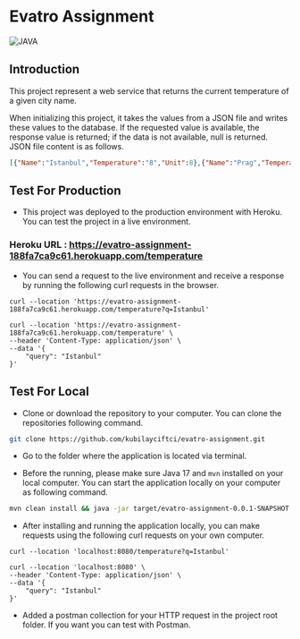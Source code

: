 # Evatro Assignment
![JAVA](https://img.shields.io/badge/Java-17-blue)

## Introduction
This project represent a web service that returns the current temperature of a given city name.

When initializing this project, it takes the values from a JSON file and writes these values to the database. If the requested value is available, the response value is returned; if the data is not available, null is returned.
JSON file content is as follows.
```json
[{"Name":"Istanbul","Temperature":"8","Unit":8},{"Name":"Prag","Temperature":"10","Unit":8},{"Name":"Los Angeles","Temperature":"9","Unit":8},{"Name":"Kiev","Temperature":"-5","Unit":8}]
```

## Test For Production

- This project was deployed to the production environment with Heroku. You can test the project in a live environment.

### Heroku URL : https://evatro-assignment-188fa7ca9c61.herokuapp.com/temperature

- You can send a request to the live environment and receive a response by running the following curl requests in the browser.

```curl
curl --location 'https://evatro-assignment-188fa7ca9c61.herokuapp.com/temperature?q=Istanbul'
```

```curl
curl --location 'https://evatro-assignment-188fa7ca9c61.herokuapp.com/temperature' \
--header 'Content-Type: application/json' \
--data '{
    "query": "Istanbul"
}'
```

## Test For Local

- Clone or download the repository to your computer. You can clone the repositories following command.
```sh
git clone https://github.com/kubilayciftci/evatro-assignment.git
```

- Go to the folder where the application is located via terminal.

- Before the running, please make sure Java 17 and `mvn` installed on your local computer. You can start the application locally on your computer as following command.

```sh
mvn clean install && java -jar target/evatro-assignment-0.0.1-SNAPSHOT.jar
```

- After installing and running the application locally, you can make requests using the following curl requests on your own computer.

```curl
curl --location 'localhost:8080/temperature?q=Istanbul'
```

```curl
curl --location 'localhost:8080' \
--header 'Content-Type: application/json' \
--data '{
    "query": "Istanbul"
}'
```

- Added a postman collection for your HTTP request in the project root folder. If you want you can test with Postman.